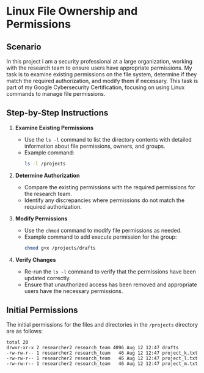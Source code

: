 # Linux File Ownership and Permissions

## Scenario
In this project i am  a security professional at a large organization, working with the research team to ensure users have appropriate permissions. My task is to examine existing permissions on the file system, determine if they match the required authorization, and modify them if necessary. This task is part of my Google Cybersecurity Certification, focusing on using Linux commands to manage file permissions.

## Step-by-Step Instructions

1. **Examine Existing Permissions**
   - Use the `ls -l` command to list the directory contents with detailed information about file permissions, owners, and groups.
   - Example command:
     ```bash
     ls -l /projects
     ```

2. **Determine Authorization**
   - Compare the existing permissions with the required permissions for the research team.
   - Identify any discrepancies where permissions do not match the required authorization.

3. **Modify Permissions**
   - Use the `chmod` command to modify file permissions as needed.
   - Example command to add execute permission for the group:
     ```bash
     chmod g+x /projects/drafts
     ```

4. **Verify Changes**
   - Re-run the `ls -l` command to verify that the permissions have been updated correctly.
   - Ensure that unauthorized access has been removed and appropriate users have the necessary permissions.

## Initial Permissions
The initial permissions for the files and directories in the `/projects` directory are as follows:

```plaintext
total 20
drwxr-xr-x 2 researcher2 research_team 4096 Aug 12 12:47 drafts
-rw-rw-r-- 1 researcher2 research_team   46 Aug 12 12:47 project_k.txt
-rw-rw-r-- 1 researcher2 research_team   46 Aug 12 12:47 project_l.txt
-rw-rw-r-- 1 researcher2 research_team   46 Aug 12 12:47 project_m.txt
